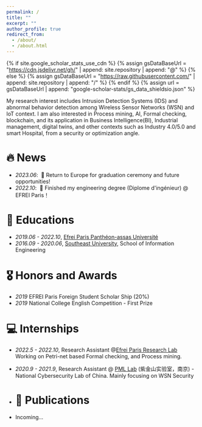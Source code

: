 ```yaml
---
permalink: /
title: ""
excerpt: ""
author_profile: true
redirect_from: 
  - /about/
  - /about.html
---
```


{% if site.google_scholar_stats_use_cdn %}
{% assign gsDataBaseUrl = "https://cdn.jsdelivr.net/gh/" | append: site.repository | append: "@" %}
{% else %}
{% assign gsDataBaseUrl = "https://raw.githubusercontent.com/" | append: site.repository | append: "/" %}
{% endif %}
{% assign url = gsDataBaseUrl | append: "google-scholar-stats/gs_data_shieldsio.json" %}

<span class='anchor' id='about-me'></span>

My research interest includes Intrusion Detection Systems (IDS) and abnormal behavior detection among Wireless Sensor Networks (WSN) and IoT context. 
I am also interested in Process mining, AI, Formal checking, blockchain, and its application in Business Intelligence(BI), Industrial management, digital twins, and other contexts such as Industry 4.0/5.0 and smart Hospital, from a security or optimization angle.


# 🔥 News
- *2023.06*: &nbsp;🎉 Return to Europe for graduation ceremony and future opportunities! 
- *2022.10*: &nbsp;🎉 Finished my engineering degree (Diplome d'ingénieur) @ EFREI Paris！


# 📖 Educations
- *2019.06 - 2022.10*, [Efrei Paris Panthéon-assas Université]()
- *2016.09 - 2020.06*, [Southeast University](https://en.wikipedia.org/wiki/Southeast_University), School of Information Engineering


# 🎖 Honors and Awards
- *2019* EFREI Paris Foreign Student Scholar Ship (20%)
- *2019* National College English Competition - First Prize



# 💻 Internships
- *2022.5 - 2022.10*, Research Assistant @[Efrei Paris Research Lab](https://eng.efrei.fr/allianstic-research-laboratory/) Working on Petri-net based Formal checking, and Process mining.
- *2020.9 - 2021.9*, Research Assistant @ [PML Lab](https://www.pmlabs.com.cn/) (紫金山实验室，南京) - National Cybersecurity Lab of China. Mainly focusing on WSN Security

- # 📝 Publications 
- Incoming...
